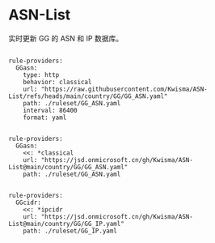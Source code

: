 
# ASN-List

实时更新 GG 的 ASN 和 IP 数据库。

<pre><code class="language-javascript">
rule-providers:
  GGasn:
    type: http
    behavior: classical
    url: "https://raw.githubusercontent.com/Kwisma/ASN-List/refs/heads/main/country/GG/GG_ASN.yaml"
    path: ./ruleset/GG_ASN.yaml
    interval: 86400
    format: yaml
</code></pre>

<pre><code class="language-javascript">
rule-providers:
  GGasn:
    <<: *classical
    url: "https://jsd.onmicrosoft.cn/gh/Kwisma/ASN-List@main/country/GG/GG_ASN.yaml"
    path: ./ruleset/GG_ASN.yaml
</code></pre>

<pre><code class="language-javascript">
rule-providers:
  GGcidr:
    <<: *ipcidr
    url: "https://jsd.onmicrosoft.cn/gh/Kwisma/ASN-List@main/country/GG/GG_IP.yaml"
    path: ./ruleset/GG_IP.yaml
</code></pre>